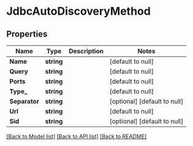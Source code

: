 # JdbcAutoDiscoveryMethod

## Properties
Name | Type | Description | Notes
------------ | ------------- | ------------- | -------------
**Name** | **string** |  | [default to null]
**Query** | **string** |  | [default to null]
**Ports** | **string** |  | [default to null]
**Type_** | **string** |  | [default to null]
**Separator** | **string** |  | [optional] [default to null]
**Url** | **string** |  | [default to null]
**Sid** | **string** |  | [optional] [default to null]

[[Back to Model list]](../README.md#documentation-for-models) [[Back to API list]](../README.md#documentation-for-api-endpoints) [[Back to README]](../README.md)


